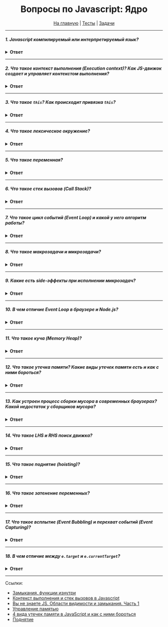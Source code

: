 <div align="center">

<h1>Вопросы по Javascript: Ядро</h1>

<a href="https://github.com/dollaween/javascript-questions">На главную</a> | <a href="https://github.com/dollaween/javascript-tests">Тесты</a> | <a href="https://github.com/dollaween/javascript-tests">Задачи</a>

</div>

---

##### 1. Javascript компилируемый или интерпретируемый язык?
<details><summary><b>Ответ</b></summary>
<p>

Javascript интерпретируемый язык.

**Компилируемые языки** — исходный код преобразуется компилятором в машинный код и записывается в файл. Код компилируется до выполнения.

Преимущества:
- Код оптимизирован максимально для той системы, под которую скомпилирован.

Недостатки:
- При смене системы, если нет исходников — мы теряем программу.

**Интерпретируемые языки** — исходный код исполняется программой-интерпретатором.

Преимущества:
- Легко достичь кросс-платформенности

</p>
</details>

---

##### 2. Что такое контекст выполнения (Execution context)? Как JS-движок создает и управляет контекстом выполнения?
<details><summary><b>Ответ</b></summary>
<p>

**Контекст выполнения (Execution context)** — это концепция, описывающая окружение, в котором производится выполнение кода на JS.

Существует три типа контекстов:
1. Глобальный контекст выполнения — это базовый, используемый по умолчанию контекст выполнения. Если код находится не внутри функции, значит он принадлежит глобальному контексту.
2. Контекст выполнения функции. Каждый раз, когда вызывается функция, для нее создается новый контекст. Каждая функция имеет собственный контекст выполнения.
3. Контекст выполнения функции `eval`.

Стадия создания контекста выполнения:
1. Определяется значение `this` и выполняется привязка `this`.
2. Создается компонент LexicalEnvironment (лексическое окружение).
3. Создается компонент VariableEnvironment (окружение переменных).

Управление контекстом выполнения:
1. Движок создает глобальный контекст выполнения и помещает его в **стек вызовов (call stack)**.
2. При обнаружении команды вызова функции движок создает новый контекст выполнения для этой функции и помещает его в верхнюю часть стека.
3. Движок выполняет функцию, контекст выполнения которой находится в верхней части стека вызовов.
4. Когда выполнение функции завершится, её контекст извлекается из стека и управление переходит тому контексту, который находится в предыдущем элементе стека.

</p>
</details>

---

##### 3. Что такое `this`? Как происходит привязка `this`?

<details><summary><b>Ответ</b></summary>
<p>

`this` — это ключевое слово, которое содержит ссылку на некоторый объект.

В глобальном контексте выполнения `this` содержит ссылку на глобальный объект.

В контексте выполнения функции значение `this` зависит от того, как именно была вызвана функция.
Если она вызвана в виде метода объекта, тогда значение `this` привязано к этому объекту.
В других случаях `this` привязывается к глобальному объекту или устанавливается в `undefined` (в строгом режиме).

</p>
</details>

---

##### 4. Что такое лексическое окружение?
<details><summary><b>Ответ</b></summary>
<p>

**Лексическое окружение** — это структура, которая хранит сведения о соответствии идентификаторов (имя переменной) и переменных (ссылка на конкретный объект или примитивное значение).

В лексическом окружении имеется два компонента:
1. **Запись окружения (Environment Record)** — объект, в котором как свойства хранятся все локальные переменные (а также значение this).
2. Ссылка на внешнее лексическое окружение, наличие которой говорит о доступе к родительскому лексическому окружению.

Существует три типа лексических окружений:
1. Глобальное окружение — это лексическое окружение, у которого ссылка на внешнее окружение равно `null`.
2. Окружение функции.
3. Окружение блока кода.

</p>
</details>

---

##### 5. Что такое переменная?

<details><summary><b>Ответ</b></summary>
<p>

**Переменная** — это свойство объекта **Environment Record**.

**Получить/изменить переменную** — означает получить/изменить свойство этого объекта.

</p>
</details>

---

##### 6. Что такое стек вызовов (Call Stack)?
<details><summary><b>Ответ</b></summary>
<p>

**Стек** __(простыми словами)__ — это простая структура данных, которая работает по принципу «last in — first out», т.е. «последнего положил — его же первого достаешь».

**Стек вызовов (call stack)** — это механизм для интерпретатора для отслеживания текущего местонахождения интерпретатора в скрипте, который вызывает несколько функций типа `functions` — какая из функций выполняется на данный момент, какие функции вызываются изнутри этой (выполняемой) функции, какая будет вызвана следующей и т. д.
* Когда скрипт вызывает функцию, интерпретатор добавляет ее в стек вызовов и потом начинает ее обработку.
* Любые функции, вызванные этой функцией, добавляются в стек вызовов и выполняются, как только происходит их вызов.
* Когда выполнение основной функции завершено, интерпретатор снимает ее со стека вызовов и возобновляет выполнение кода в списке основного кода с той точки, где остановился до этого.
* Если стек занимает больше места, чем ему было присвоено, это приводит к ошибке переполнения стека (`stack overflow` error).

</p>
</details>

---

##### 7. Что такое цикл событий (Event Loop) и какой у него алгоритм работы?
<details><summary><b>Ответ</b></summary>
<p>

**Цикл событий (Event Loop)** — это бесконечный цикл, в котором движок Javascript ожидает задачи, исполняет их и снова ожидает появление новых задач.

Алгоритм работы Event Loop по стандарту `whatwg`:
1. Выбрать свободную таску из очереди
2. Выполнить её
3. Выполнить микрозадачи
4. Обновить рендеринг (если необходимо)

</p>
</details>

---

##### 8. Что такое макрозадачи и микрозадачи?
<details><summary><b>Ответ</b></summary>
<p>

Макрозадача (или `task`) — задача, которая выполняется за один цикл Event Loop. За один цикл Event Loop выполняется только одна макрозадача.

Существует два типа макрозадач:
- `CPU bound` — циклы, методы прохода массивов, JSON.parse, JSON.stringify, подсчет хэшей
- `I/O bound` — таймаут, xhr/fetch, сеть (бд), файл

Микрозадачи (или `microtasks`) — задачи, которые выполняются сразу после макрозадачи и очистки стека.
- После каждой макрозадачи выполняются сразу все микрозадачи, которые есть в очереди
- Микрозадачи могут порождать новые микрозадачи в процессе, поэтому с этим нужно быть осторожнее, чтобы не заблокировать Event loop

Источники микрозадач:
- `Promise.then`, `await`
- `Mutation observer`
- `Object.observe` (deprecated)
- Специальная функция `queueMicrotask(func)`, которая помещает `func` в очередь микрозадач

[Иван Тулуп: асинхронщина в JS под капотом](https://habr.com/ru/company/oleg-bunin/blog/417461/)

</p>
</details>

---

##### 9. Какие есть side-эффекты при исполнении микрозадач?
<details><summary><b>Ответ</b></summary>
<p>

Так как микрозадачи исполняются в конце очистки стека, то возможны side-эффекты, когда пользовательское поведение будет исполнено иначе, чем прямой вызов функции.

Пример:

```js
const container = document.getElementById('container');
const button = document.getElementById('button')

button.addEventListener('click', () => {
  Promise.resolve()
    .then(() => console.log('RO'))

  console.log('FUS')
})

container.addEventListener('click', () => {
  console.log('DAH')
})
```

У нас есть кнопка `button`, вложенная в div `container`.

При клике на `button` в консоль будет выведено по очереди: `FUS`, `RO`, `DAH`.

Если в конце этого кода добавить строчку:

```js
button.click()
```

То теперь в консоль будет выведено: `FUS`, `DAH`, `RO`.

Разберем причину такого поведения:
1. Выполняется `button.click()`. Мы кладем его в стек
2. Переходим в `handleClick` button-а
3. Выполняем `Promise.resolve`. Он добавляет нам микротаску `then` в очередь. `Promise.resolve` исполняется
4. Далее переходим в `console.log` и выводим `FUS`
5. Мы закончили тело `handleClick` button-а и выходим из него, снимаем его со стека. Но наш синхронный код (click) не закончился, потому что есть другие хендлеры и стек не очищен
6. Переходим в `handleClick` container-а и выводим в `console.log` `DAH`
7. Стек очистился, исполняется микротаска `then` и в `console.log` выводится `RO`

Решение проблемы: использовать `stopPropagation`

Пример взят из:
[Иван Тулуп: асинхронщина в JS под капотом](https://habr.com/ru/company/oleg-bunin/blog/417461)

</p>
</details>

---

##### 10. В чем отличие Event Loop в браузере и Node.js?
<details><summary><b>Ответ</b></summary>
<p>

`Event Loop` в `Node.js` четко расписан по фазам:
1. `timers`
2. `pending callback`
3. `idle, prepare`
4. `poll`
5. `check`
6. `close callbacks`

В браузерах `Event Loop` устроен по-разному, в зависимости от браузера.

</p>
</details>

---

##### 11. Что такое куча (Memory Heap)?
<details><summary><b>Ответ</b></summary>
<p>

**Куча (Memory Heap)** — имя для обозначения большой неструктурированной области памяти.

</p>
</details>

---

##### 12. Что такое утечка памяти? Какие виды утечек памяти есть и как с ними бороться?

<details><summary><b>Ответ</b></summary>
<p>

**Утечка памяти** — память, которая больше не требуется приложению, но по какой-то причине не возвращается операционной системе или куче.

Утечки памяти случаются из-за:
* Создания случайных глобальных переменных
* Забытых таймеров, обработчиков событий и коллбэков
* Ссылок на удаленные из DOM элементы
* Замыканий

Как бороться с утечками памяти:
* Проверить, не созданы ли случайные глобальные переменные.
* В случае явно созданных глобальных переменных нужно убедиться, что по завершению их использования, их значение будет переведено в `null` или переопределено.
* Проверить, назначены ли на таймеры события их очищения.

Инструменты:
* Chrome Dev Tools. Вкладки timeline и профили.

</p>
</details>

---

##### 13. Как устроен процесс сборки мусора в современных браузерах? Какой недостаток у сборщиков мусора?

<details><summary><b>Ответ</b></summary>
<p>

Современные браузеры оснащаются сборщиками мусора (**garbage collector**), работающими по принципу **mark-and-sweep (пометь и выброси)**.

Алгоритм работы:
1. Сборщик мусора строит список корневых объектов. В Javascript это window.
2. Сборщик рекурсивно обходит корни и их потомков, помечая их как активные (т.е. не мусор).
3. После второго шага фрагменты памяти, не помеченные как активные, могут считаться мусором. Теперь сборщик может освободить эту память и вернуть в ОС.

Недостаток сборщиков мусора: недетерминированность — это значит, что сборщики мусора непредсказуемы.
Обычно невозможно определить, когда будет сборка мусора, из-за чего программа иногда занимает больше памяти, чем требуется.

</p>
</details>

---

##### 14. Что такое LHS и RHS поиск движка?
<details><summary><b>Ответ</b></summary>
<p>

**LHS (Left Hand Side)** — левосторонний поиск по отношению к оператору `=`.

**RHS (Right Hand Side)** — правосторонний поиск по отношению к оператору `=`.

В зависимости от того, какую ссылку мы ищем, RHS или LHS, могут быть разные результаты.

Если был RHS поиск и переменная не найдена, то мы получим `ReferenceError`.

Если был RHS поиск, переменная найдена, но мы пытаемся сделать с ней что-то противоестественное (например, использовать не функцию, как функцию), то мы получим `TypeError`.

Если был LHS поиск и переменная не найдена: При `StrictMode` мы получим `ReferenceError`, в ином случае в глобальной области будет создана переменная с указанным именем и передана движку.

```js
console.log(a)      // RHS
a = 2               // LHS

function foo(a) {
  console.log(a)
}

foo(2)
// RHS при вызове foo()
// LHS при присваивании аргументу `a` значение `2`
```

Подробнее:
* [Вы не знаете JS. Области видимости и замыкания. Часть 1](https://medium.com/@Dimetrio89/вы-не-знаете-js-область-видимости-и-замыкания-часть-1-17f305c79785)

</p>
</details>

---

##### 15. Что такое поднятие (hoisting)?

<details><summary><b>Ответ</b></summary>
<p>

**Поднятие (hoisting)** – термин, который учит, что объявление переменной или функции физически перемещается в начало кода. В действительности это не так: во время создания контекста выполнения объявления переменных и функций записываются в память, но остаются в коде на том месте, где были объявлены. 

`var` — объявляет переменную и присваивает ей `undefined`.

`function` — объявляет функцию и инициализирует её (благодаря тому, как работает контекст выполнения).

`let`, `const`, `class` — только объявляет переменную.

</p>
</details>

---

##### 16. Что такое затенение переменных?

<details><summary><b>Ответ</b></summary>
<p>

**Затенение переменных** — когда переменная, объявленная в определенной области имеет то же имя, что и переменная, объявленная во внешней области.

```javascript
var currency = 'euro'

function showMeTheMoney() {
  var currency = 'ruble'
  console.log(currency)
}

showMeTheMoney()
```

</p>
</details>

---

##### 17. Что такое всплытие (Event Bubbling) и перехват событий (Event Capturing)?

<details><summary><b>Ответ</b></summary>
<p>

При возникновении события, Javascript проходит три стадии:
1. Стадия перехвата — порядок, при котором события на элементах проверяются сверху вниз.
2. Стадия цели — когда событие достигло целевого элемента.
3. Стадия всплытия — порядок, при котором обработчики события проверяются снизу вверх.

Обработчики, добавленные через `on...`-свойство, ничего не знают о стадии перехвата, а начинают работать со всплытия.

Чтобы поймать событие на стадии перехвата, нужно третий аргумент `addEventListener` выставить в значение `true`.

</p>
</details>

---

##### 18. В чем отличие между `e.target` и `e.currentTarget`?

<details><summary><b>Ответ</b></summary>
<p>

`e.target` — это исходный элемент, на котором произошло событие, в процессе всплытия он неизменен.

`e.currentTarget` — это текущий элемент, до которого дошло всплытие.

```html
<div id="container">
  <div id="video">
    <button id="button">Play!</button>
  </div>
</div>
```

```javascript
container.addEventListener('click', fn);
video.addEventListener('click', fn);
button.addEventListener('click', fn);

function fn(e) {
  console.log(e.target, e.currentTarget);
}
```

В консоль будет выведено:
```html
<button id="button">Play!</button>
<button id="button">Play!</button>

<button id="button">Play!</button>
<div id="video"></div>

<button id="button">Play!</button>
<div id="container"></div>
```

</p>
</details>

---

Ссылки:
* [Замыкания, функции изнутри](https://learn.javascript.ru/closures)
* [Контекст выполнения и стек вызовов в Javascript](https://habr.com/ru/company/ruvds/blog/422089/)
* [Вы не знаете JS. Области видимости и замыкания. Часть 1](https://medium.com/@Dimetrio89/вы-не-знаете-js-область-видимости-и-замыкания-часть-1-17f305c79785)
* [Управление памятью](https://developer.mozilla.org/ru/docs/Web/JavaScript/Memory_Management)
* [4 вида утечек памяти в JavaScript и как с ними бороться](https://habr.com/ru/post/309318/)
* [Поднятие](https://developer.mozilla.org/ru/docs/Словарь/Поднятие)
